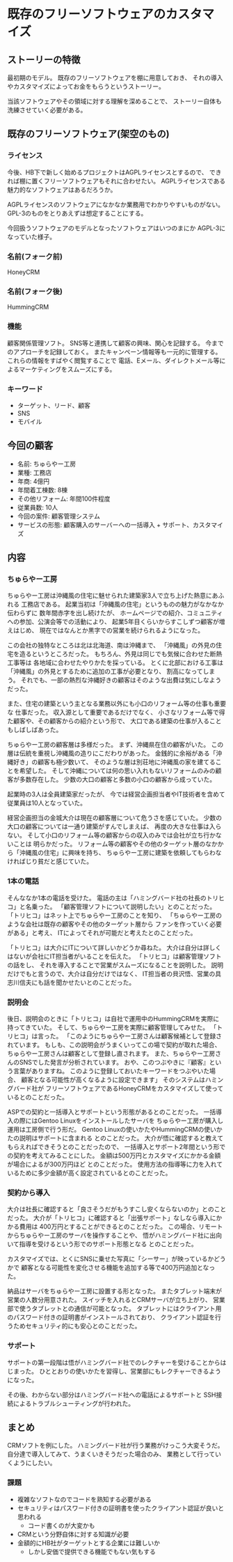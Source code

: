 既存のフリーソフトウェアのカスタマイズ
======================================

ストーリーの特徴
----------------

最初期のモデル。
既存のフリーソフトウェアを棚に用意しておき、
それの導入やカスタマイズによってお金をもらうというストーリー。

当該ソフトウェアやその領域に対する理解を深めることで、
ストーリー自体も洗練させていく必要がある。

既存のフリーソフトウェア(架空のもの)
------------------------------------

### ライセンス

今後、HB下で新しく始めるプロジェクトはAGPLライセンスとするので、
できれば棚に置くフリーソフトウェアもそれに合わせたい。
AGPLライセンスである魅力的なソフトウェアはあるだろうか。

AGPLライセンスのソフトウェアになかなか業務用でわかりやすいものがない。
GPL-3のものをとりあえずは想定することにする。

今回扱うソフトウェアのモデルとなったソフトウェアはいつのまにか
AGPL-3になっていた様子。

### 名前(フォーク前)

HoneyCRM

### 名前(フォーク後)

HummingCRM

### 機能

顧客関係管理ソフト。
SNS等と連携して顧客の興味、関心を記録する。
今までのアプローチを記録しておく。
またキャンペーン情報等も一元的に管理する。
これらの情報をすばやく閲覧することで
電話、Eメール、ダイレクトメール等によるマーケティングをスムーズにする。

### キーワード

* ターゲット、リード、顧客
* SNS
* モバイル

今回の顧客
----------

* 名前: ちゅらやー工房
* 業種: 工務店
* 年商: 4億円
* 年間着工棟数: 8棟
* その他リフォーム: 年間100件程度
* 従業員数: 10人
* 今回の案件: 顧客管理システム
* サービスの形態: 顧客購入のサーバーへの一括導入 + サポート、カスタマイズ

内容
----

### ちゅらやー工房

ちゅらやー工房は沖縄風の住宅に魅せられた建築家3人で立ち上げた熱意にあふれる
工務店である。
起業当初は「沖縄風の住宅」というものの魅力がなかなか伝わらずに
数年間赤字を出し続けたが、
ホームページでの紹介、コミュニティへの参加、公演会等での活動により、
起業5年目くらいからすこしずつ顧客が増えはじめ、
現在ではなんとか黒字での営業を続けられるようになった。

この会社の独特なところは北は北海道、南は沖縄まで、
「沖縄風」の外見の住宅を造るというところだった。
もちろん、外見は同じでも気候に合わせた断熱工事等は
各地域に合わせたやりかたを採っている。
とくに北部における工事は「沖縄風」の外見とするために追加の工事が必要となり、
割高になってしまう。
それでも、一部の熱烈な沖縄好きの顧客はそのような出費は気にしなようだった。

また、住宅の建築という主となる業務以外にも小口のリフォーム等の仕事も重要な
仕事だった。
収入源として重要であるだけでなく、
小さなリフォーム等で得た顧客や、その顧客からの紹介という形で、
大口である建築の仕事が入ることもしばしばあった。

ちゅらやー工房の顧客層は多様だった。
まず、沖縄県在住の顧客がいた。
この層は伝統を重視し沖縄風の造りにこだわりがあった。
金銭的に余裕がある「沖縄好き」の顧客も極少数いて、
そのような層は別荘地に沖縄風の家を建てることを希望した。
そして沖縄については何の思い入れもないリフォームのみの顧客が多数存在した。
少数の大口の顧客と多数の小口の顧客から成っていた。

起業時の3人は全員建築家だったが、
今では経営企画担当者やIT技術者を含めて従業員は10人となっていた。

経営企画担当の金城大介は現在の顧客層について危うさを感じていた。
少数の大口の顧客については一通り建築がすんでしまえば、
再度の大きな仕事は入らない。
そして小口のリフォーム等の顧客からの収入のみでは会社が立ち行かないことは
明らかだった。
リフォーム等の顧客やその他のターゲット層のなかから「沖縄風の住宅」に興味を持ち、
ちゅらやー工房に建築を依頼してもらわなければじり貧だと感じていた。

### 1本の電話

そんななか1本の電話を受けた。
電話の主は「ハミングバード社の社長のトリヒコ」と名乗った。
「顧客管理ソフトについて説明したい」とのことだった。
「トリヒコ」はネット上でちゅらやー工房のことを知り、
「ちゅらやー工房のような会社は既存の顧客やその他のターゲット層から
ファンを作っていく必要がある」と考え、
ITによってそれが可能だと考えたとのことだった。

「トリヒコ」は大介にITについて詳しいかどうか尋ねた。
大介は自分は詳しくはないが会社にIT担当者がいることを伝えた。
「トリヒコ」は顧客管理ソフトの話をし、
それを導入することで営業がスムーズになることを説明した。
説明だけでもと言うので、大介は自分だけではなく、
IT担当者の貝沢悟、営業の具志川信夫にも話を聞かせたいとのことだった。

### 説明会

後日、説明会のときに「トリヒコ」は自社で運用中のHummingCRMを実際に
持ってきていた。
そして、ちゅらやー工房を実際に顧客管理してみせた。
「トリヒコ」は言った。
「このようにちゅらやー工房さんは顧客候補として登録されています。
もしも、この説明会がうまくいってこの場で契約が取れた場合、
ちゅらやー工房さんは顧客として登録し直されます。
また、ちゅらやー工房さんのSNSでした発言が分析されています。
おや、このつぶやきに『顧客』という言葉がありますね。
このように登録しておいたキーワードをつぶやいた場合、
顧客となる可能性が高くなるように設定できます」
そのシステムはハミングバード社が
フリーソフトウェアであるHoneyCRMをカスタマイズして使っているとのことだった。

ASPでの契約と一括導入とサポートという形態があるとのことだった。
一括導入の際にはGentoo Linuxをインストールしたサーバを
ちゅらやー工房が購入し運用は工房側で行う形だ。
Gentoo Linuxの使いかたやHummingCRMの使いかたの説明はサポートに含まれる
とのことだった。
大介が悟に確認すると教えてもらえればできそうとのことだったので、
一括導入とサポート2年間という形での契約を考えてみることにした。
金額は500万円とカスタマイズにかかる金額が場合によるが300万円ほど
とのことだった。
使用方法の指導等に力を入れているために多少金額が高く設定されているとのことだった。

### 契約から導入

大介は社長に確認すると「良さそうだがもうすこし安くならないのか」とのことだった。
大介が「トリヒコ」に確認すると「出張サポート」なしなら導入にかかる費用は
400万円とすることができるとのことだった。
この場合、リモートからちゅらやー工房のサーバを操作することや、
悟がハミングバード社に出向いて指導を受けるという形でのサポート形態となる
とのことだった。

カスタマイズでは、とくにSNSに乗せた写真に「シーサー」が映っているかどうかで
顧客となる可能性を変化させる機能を追加する等で400万円追加となった。

納品はサーバをちゅらやー工房に設置する形となった。
またタブレット端末が営業の人数分用意された。
スイッチを入れるとCRMサーバが立ち上がり、
営業部で使うタブレットとの通信が可能となった。
タブレットにはクライアント用のパスワード付きの証明書がインストールされており、
クライアント認証を行うためセキュリティ的にも安心とのことだった。

### サポート

サポートの第一段階は悟がハミングバード社でのレクチャーを受けることからはじまった。
ひととおりの使いかたを習得し、営業部にもレクチャーできるようになった。

その後、わからない部分はハミングバード社への電話によるサポートと
SSH接続によるトラブルシューティングが行われた。

まとめ
------

CRMソフトを例にした。
ハミングバード社が行う業務がけっこう大変そうだ。
自分達で導入してみて、うまくいきそうだった場合のみ、
業務として行っていくようにしたい。

### 課題

* 複雑なソフトなのでコードを熟知する必要がある
* セキュリティはパスワード付きの証明書を使ったクライアント認証が良いと思われる
	+ コード書くのが大変かも
* CRMという分野自体に対する知識が必要
* 金額的にHB社がターゲットとする企業には難しいか
	+ しかし安価で提供できる機能でもない気もする
